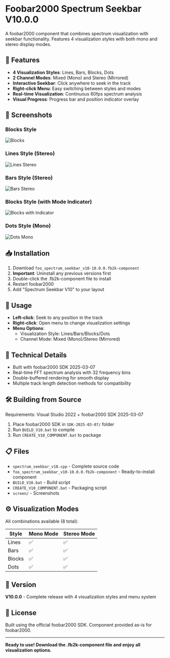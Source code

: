 # Foobar2000 Spectrum Seekbar V10.0.0

A foobar2000 component that combines spectrum visualization with seekbar functionality. Features 4 visualization styles with both mono and stereo display modes.

## 🎨 Features

- **4 Visualization Styles**: Lines, Bars, Blocks, Dots
- **2 Channel Modes**: Mixed (Mono) and Stereo (Mirrored)
- **Interactive Seekbar**: Click anywhere to seek in the track
- **Right-click Menu**: Easy switching between styles and modes
- **Real-time Visualization**: Continuous 60fps spectrum analysis
- **Visual Progress**: Progress bar and position indicator overlay

## 📸 Screenshots

### Blocks Style
![Blocks](screen/Snímek%20obrazovky%202025-08-15%20170314.png)

### Lines Style (Stereo)
![Lines Stereo](screen/Snímek%20obrazovky%202025-08-15%20171406.png)

### Bars Style (Stereo)
![Bars Stereo](screen/Snímek%20obrazovky%202025-08-15%20171427.png)

### Blocks Style (with Mode Indicator)
![Blocks with Indicator](screen/Snímek%20obrazovky%202025-08-15%20171438.png)

### Dots Style (Mono)
![Dots Mono](screen/Snímek%20obrazovky%202025-08-15%20171447.png)

## 📥 Installation

1. Download `foo_spectrum_seekbar_v10-10.0.0.fb2k-component`
2. **Important**: Uninstall any previous versions first
3. Double-click the .fb2k-component file to install
4. Restart foobar2000
5. Add "Spectrum Seekbar V10" to your layout

## 🎯 Usage

- **Left-click**: Seek to any position in the track
- **Right-click**: Open menu to change visualization settings
- **Menu Options**:
  - Visualization Style: Lines/Bars/Blocks/Dots
  - Channel Mode: Mixed (Mono)/Stereo (Mirrored)

## 🔧 Technical Details

- Built with foobar2000 SDK 2025-03-07
- Real-time FFT spectrum analysis with 32 frequency bins
- Double-buffered rendering for smooth display
- Multiple track length detection methods for compatibility

## 🛠️ Building from Source

Requirements: Visual Studio 2022 + foobar2000 SDK 2025-03-07

1. Place foobar2000 SDK in `SDK-2025-03-07/` folder
2. Run `BUILD_V10.bat` to compile
3. Run `CREATE_V10_COMPONENT.bat` to package

## 📋 Files

- `spectrum_seekbar_v10.cpp` - Complete source code
- `foo_spectrum_seekbar_v10-10.0.0.fb2k-component` - Ready-to-install component
- `BUILD_V10.bat` - Build script
- `CREATE_V10_COMPONENT.bat` - Packaging script
- `screen/` - Screenshots

## ⚙️ Visualization Modes

All combinations available (8 total):

| Style | Mono Mode | Stereo Mode |
|-------|-----------|-------------|
| Lines | ✅ | ✅ |
| Bars | ✅ | ✅ |  
| Blocks | ✅ | ✅ |
| Dots | ✅ | ✅ |

## 🔄 Version

**V10.0.0** - Complete release with 4 visualization styles and menu system

## 📄 License

Built using the official foobar2000 SDK. Component provided as-is for foobar2000.

---

**Ready to use! Download the .fb2k-component file and enjoy all visualization options.**